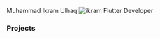 Muhammad Ikram Ulhaq
![ikram](https://user-images.githubusercontent.com/54985306/132635647-52ae10f1-cca9-46ff-92fc-8b112e0a325b.png)
Flutter Developer
<h3>Projects</h3>

